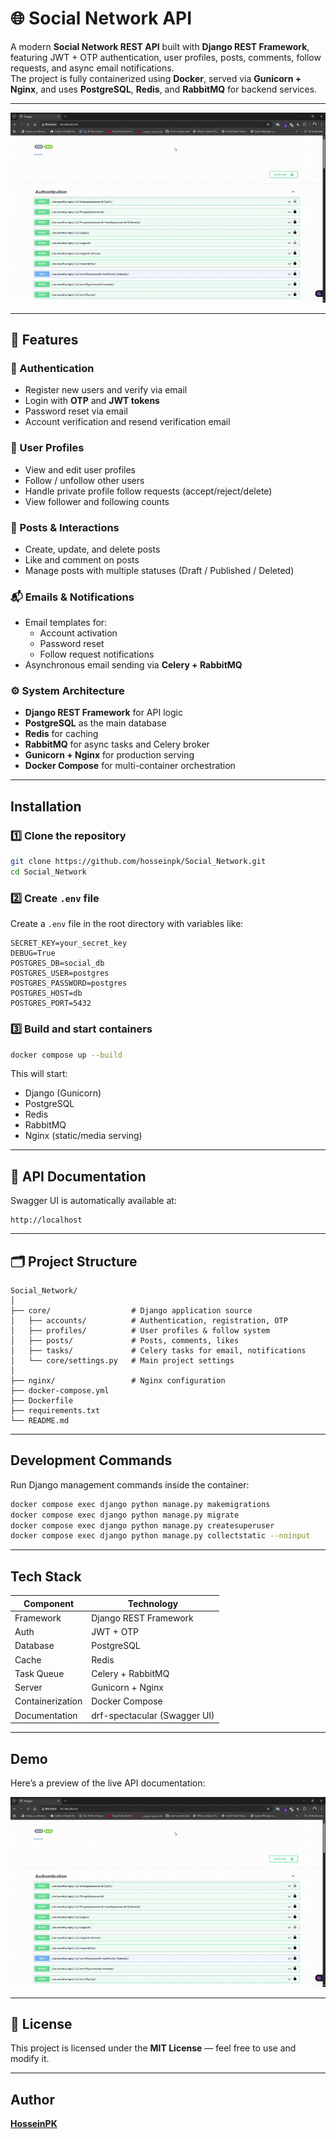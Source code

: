 # 🌐 Social Network API

A modern **Social Network REST API** built with **Django REST Framework**, featuring JWT + OTP authentication, user profiles, posts, comments, follow requests, and async email notifications.  
The project is fully containerized using **Docker**, served via **Gunicorn + Nginx**, and uses **PostgreSQL**, **Redis**, and **RabbitMQ** for backend services.

---

![Demo](./ezgif-16cd5b19917ef6.gif)

---

## 🚀 Features

### 🔐 Authentication
- Register new users and verify via email
- Login with **OTP** and **JWT tokens**
- Password reset via email
- Account verification and resend verification email

### 👤 User Profiles
- View and edit user profiles
- Follow / unfollow other users
- Handle private profile follow requests (accept/reject/delete)
- View follower and following counts

### 📝 Posts & Interactions
- Create, update, and delete posts
- Like and comment on posts
- Manage posts with multiple statuses (Draft / Published / Deleted)

### 📬 Emails & Notifications
- Email templates for:
  - Account activation
  - Password reset
  - Follow request notifications  
- Asynchronous email sending via **Celery + RabbitMQ**

### ⚙️ System Architecture
- **Django REST Framework** for API logic  
- **PostgreSQL** as the main database  
- **Redis** for caching  
- **RabbitMQ** for async tasks and Celery broker 
- **Gunicorn + Nginx** for production serving  
- **Docker Compose** for multi-container orchestration  

---

##  Installation

### 1️⃣ Clone the repository
```bash
git clone https://github.com/hosseinpk/Social_Network.git
cd Social_Network
```

### 2️⃣ Create `.env` file
Create a `.env` file in the root directory with variables like:
```env
SECRET_KEY=your_secret_key
DEBUG=True
POSTGRES_DB=social_db
POSTGRES_USER=postgres
POSTGRES_PASSWORD=postgres
POSTGRES_HOST=db
POSTGRES_PORT=5432
```

### 3️⃣ Build and start containers
```bash
docker compose up --build
```

This will start:
- Django (Gunicorn)
- PostgreSQL
- Redis
- RabbitMQ
- Nginx (static/media serving)

---

## 🧠 API Documentation

Swagger UI is automatically available at:
```
http://localhost
```

---

## 🗂️ Project Structure
```
Social_Network/
│
├── core/                  # Django application source
│   ├── accounts/          # Authentication, registration, OTP
│   ├── profiles/          # User profiles & follow system
│   ├── posts/             # Posts, comments, likes
│   ├── tasks/             # Celery tasks for email, notifications
│   └── core/settings.py   # Main project settings
│
├── nginx/                 # Nginx configuration
├── docker-compose.yml
├── Dockerfile
├── requirements.txt
└── README.md
```

---

##  Development Commands
Run Django management commands inside the container:
```bash
docker compose exec django python manage.py makemigrations
docker compose exec django python manage.py migrate
docker compose exec django python manage.py createsuperuser
docker compose exec django python manage.py collectstatic --noinput
```

---

##  Tech Stack

| Component | Technology |
|------------|-------------|
| Framework | Django REST Framework |
| Auth | JWT + OTP |
| Database | PostgreSQL |
| Cache | Redis |
| Task Queue | Celery + RabbitMQ |
| Server | Gunicorn + Nginx |
| Containerization | Docker Compose |
| Documentation | drf-spectacular (Swagger UI) |

---

##  Demo

Here’s a preview of the live API documentation:

![Swagger Demo](./ezgif-16cd5b19917ef6.gif)

---

## 📄 License
This project is licensed under the **MIT License** — feel free to use and modify it.

---

##  Author
**[HosseinPK](https://github.com/hosseinpk)**  

